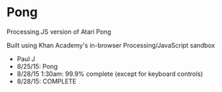 # Pong
Processing.JS version of Atari Pong

Built using Khan Academy's in-browser Processing/JavaScript sandbox

 * Paul J
 * 8/25/15: Pong
 * 8/28/15 1:30am: 99.9% complete (except for keyboard controls)
 * 8/28/15: COMPLETE
